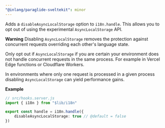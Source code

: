 ```yaml
---
"@inlang/paraglide-sveltekit": minor
---
```


Adds a `disableAsyncLocalStorage` option to `i18n.handle`. This allows you to opt out of using the experimental `AsyncLocalStorage` API.

**Warning**
Disabling `AsyncLocalStorage` removes the protection against concurrent requests overriding each other's language state. 

Only opt out if `AsyncLocalStorage` if you are certain your environment does not handle concurrent requests in the same process. For example in Vercel Edge functions or Cloudflare Workers. 

In environments where only one request is processed in a given process disabling `AsyncLocalStorage` can yield performance gains. 

**Example**
```ts
// src/hooks.server.js
import { i18n } from "$lib/i18n"

export const handle = i18n.handle({
    disableAsyncLocalStorage: true // @default = false
})

```